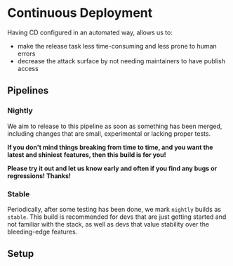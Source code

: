 # Continuous Deployment

Having CD configured in an automated way, allows us to:

- make the release task less time-consuming and less prone to human errors
- decrease the attack surface by not needing maintainers to have publish access

## Pipelines

### Nightly

We aim to release to this pipeline as soon as something has been merged, including changes that are
small, experimental or lacking proper tests.

**If you don't mind things breaking from time to time, and you want the latest and shiniest**
**features, then this build is for you!**

**Please try it out and let us know early and often if you find any bugs or regressions! Thanks!**

### Stable

Periodically, after some testing has been done, we mark `nightly` builds as `stable`.
This build is recommended for devs that are just getting started and not familiar with the stack,
as well as devs that value stability over the bleeding-edge features.

## Setup
